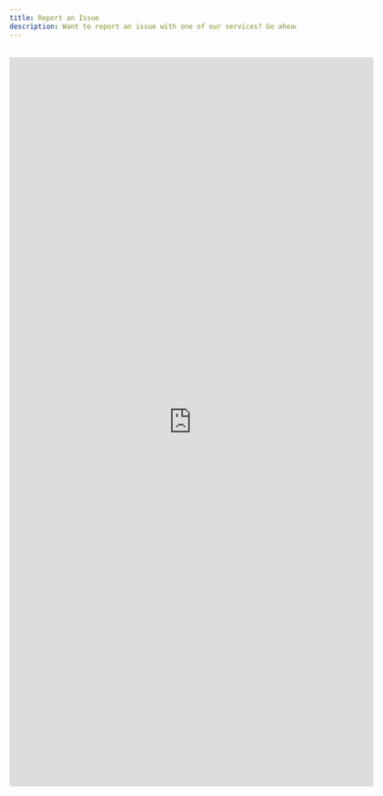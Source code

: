 ```yaml
---
title: Report an Issue
description: Want to report an issue with one of our services? Go ahead and do it here.
---
```



<br>

<iframe src="https://docs.google.com/forms/d/e/1FAIpQLSc-nIqWB92H2hR79RiognzUHWw1yonI8xNnadR1RghBxPOs8g/viewform?embedded=true" width="640" height="1281" frameborder="0" marginheight="0" marginwidth="0">Loading…</iframe>
